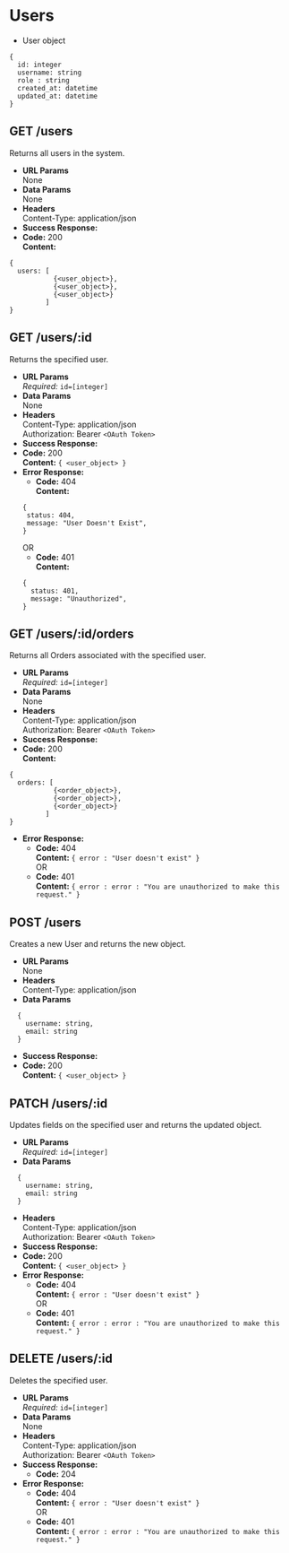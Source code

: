 # Users
* User object
```
{
  id: integer
  username: string
  role : string
  created_at: datetime
  updated_at: datetime
}
```


**GET /users**
----
  Returns all users in the system.
* **URL Params**  
  None
* **Data Params**  
  None
* **Headers**  
  Content-Type: application/json  
* **Success Response:**  
* **Code:** 200  
  **Content:**  
```
{
  users: [
           {<user_object>},
           {<user_object>},
           {<user_object>}
         ]
}
```

**GET /users/:id**
----
  Returns the specified user.
* **URL Params**  
  *Required:* `id=[integer]`
* **Data Params**  
  None
* **Headers**  
  Content-Type: application/json  
  Authorization: Bearer `<OAuth Token>`
* **Success Response:** 
* **Code:** 200  
  **Content:**  `{ <user_object> }` 
* **Error Response:**  
  * **Code:** 404  
  **Content:**
   ```
  {
    status: 404,
    message: "User Doesn't Exist",
  }
  ```
  OR  
  * **Code:** 401  
  **Content:**
  ```
  {
    status: 401,
    message: "Unauthorized",
  }
  ```

**GET /users/:id/orders**
----
  Returns all Orders associated with the specified user.
* **URL Params**  
  *Required:* `id=[integer]`
* **Data Params**  
  None
* **Headers**  
  Content-Type: application/json  
  Authorization: Bearer `<OAuth Token>`
* **Success Response:**  
* **Code:** 200  
  **Content:**  
```
{
  orders: [
           {<order_object>},
           {<order_object>},
           {<order_object>}
         ]
}
```
* **Error Response:**  
  * **Code:** 404  
  **Content:** `{ error : "User doesn't exist" }`  
  OR  
  * **Code:** 401  
  **Content:** `{ error : error : "You are unauthorized to make this request." }`

**POST /users**
----
  Creates a new User and returns the new object.
* **URL Params**  
  None
* **Headers**  
  Content-Type: application/json  
* **Data Params**  
```
  {
    username: string,
    email: string
  }
```
* **Success Response:**  
* **Code:** 200  
  **Content:**  `{ <user_object> }` 

**PATCH /users/:id**
----
  Updates fields on the specified user and returns the updated object.
* **URL Params**  
  *Required:* `id=[integer]`
* **Data Params**  
```
  {
  	username: string,
    email: string
  }
```
* **Headers**  
  Content-Type: application/json  
  Authorization: Bearer `<OAuth Token>`
* **Success Response:** 
* **Code:** 200  
  **Content:**  `{ <user_object> }`  
* **Error Response:**  
  * **Code:** 404  
  **Content:** `{ error : "User doesn't exist" }`  
  OR  
  * **Code:** 401  
  **Content:** `{ error : error : "You are unauthorized to make this request." }`

**DELETE /users/:id**
----
  Deletes the specified user.
* **URL Params**  
  *Required:* `id=[integer]`
* **Data Params**  
  None
* **Headers**  
  Content-Type: application/json  
  Authorization: Bearer `<OAuth Token>`
* **Success Response:** 
  * **Code:** 204 
* **Error Response:**  
  * **Code:** 404  
  **Content:** `{ error : "User doesn't exist" }`  
  OR  
  * **Code:** 401  
  **Content:** `{ error : error : "You are unauthorized to make this request." }`
